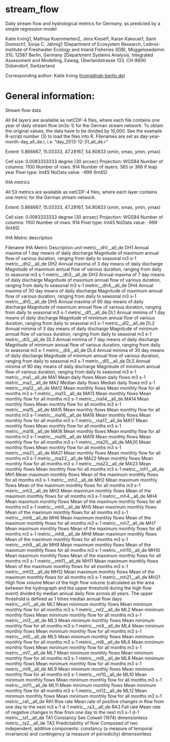 # stream_flow
Daily stream flow and hydrological metrics for Germany, as predicted by a simple regression model

Katie Irving1, Mathias Kuemmerlen2, Jens Kiesel1, Karan Kakouei1, Sami Domisch1, Sonja C. Jähnig1
1Department of Ecosystem Research, Leibniz-Institute of Freshwater Ecology and Inland Fisheries (IGB), Müggelseedamm 310, 12587 Berlin, Germany
2Department Systems Analysis, Integrated Assessment and Modelling, Eawag, Überlandstrasse 133, CH-8600 Dübendorf, Switzerland

Corresponding author: Katie Irving (irving@igb-berlin.de)

General information:
=====================
Stream flow data

All 64 layers are available as netCDF-4 files, where each file contains one year of daily stream flow (m3s-1) for the German stream network. To obtain the original values, the data have to be divided by 10,000. See the example R-script number (3) to load the files into R. Filenames are set as day-year-month-day_all_de.r, i.e.  “day_2013-12-31_all_de.r”

Extent: 5.866667, 15.03333, 47.29167, 54.90833  (xmin, xmax, ymin, ymax)

Cell size: 0.0083333333 degree (30 arcsec)
Projection: WGS84
Number of columns: 1100
Number of rows: 914
Number of layers: 365 or 366 if leap year
Pixel type: Int4S 
NoData value: -999 (Int4S) 


IHA metrics

All 53 metrics are available as netCDF-4 files, where each layer contains one metric for the German stream network. 

Extent: 5.866667, 15.03333, 47.29167, 54.90833  (xmin, xmax, ymin, ymax)

Cell size: 0.0083333333 degree (30 arcsec)
Projection: WGS84
Number of columns: 1100
Number of rows: 914
Pixel type: Int4S 
NoData value: -999 (Int4S) 

IHA Metric description

Filename	IHA	Metric	Description	unit
metric__dh1__all_de	  DH1	  Annual maxima of 1 day means of daily discharge	  Magnitude of maximum annual flow of various duration, ranging from daily to seasonal	m3 s-1
metric__dh2__all_de	  DH2	  Annual maxima of 3 day means of daily discharge	  Magnitude of maximum annual flow of various duration, ranging from daily to seasonal	m3 s-1
metric__dh3__all_de	  DH3	  Annual maxima of 7 day means of daily discharge	  Magnitude of maximum annual flow of various duration, ranging from daily to seasonal	m3 s-1
metric__dh4__all_de	  DH4	  Annual maxima of 30 day means of daily discharge	Magnitude of maximum annual flow of various duration, ranging from daily to seasonal	m3 s-1
metric__dh5__all_de	  DH5	  Annual maxima of 90 day means of daily discharge	Magnitude of maximum annual flow of various duration, ranging from daily to seasonal	m3 s-1
metric__dl1__all_de	  DL1	  Annual minima of 1 day means of daily discharge	  Magnitude of minimum annual flow of various duration, ranging from daily to seasonal	m3 s-1
metric__dl2__all_de	  DL2	  Annual minima of 3 day means of daily discharge	  Magnitude of minimum annual flow of various duration, ranging from daily to seasonal	m3 s-1
metric__dl3__all_de	  DL3	  Annual minima of 7 day means of daily discharge	  Magnitude of minimum annual flow of various duration, ranging from daily to seasonal	m3 s-1
metric__dl4__all_de	  DL4	  Annual minima of 30 day means of daily discharge	Magnitude of minimum annual flow of various duration, ranging from daily to seasonal	m3 s-1
metric__dl5__all_de	  DL5	  Annual minima of 90 day means of daily discharge	Magnitude of minimum annual flow of various duration, ranging from daily to seasonal	m3 s-1
metric__ma1__all_de	  MA1	  Mean daily flows	                                Mean daily flows	                                                                    m3 s-1
metric__ma2__all_de	  MA2	  Median daily flows	                              Median daily flows	                                                                  m3 s-1
  metric__ma12__all_de	MA12	Mean monthly flows	                            Mean monthly flow for all months	                                                    m3 s-1
metric__ma13__all_de	MA13	Mean monthly flows	                              Mean monthly flow for all months	                                                    m3 s-1
metric__ma14__all_de	MA14	Mean monthly flows	                              Mean monthly flow for all months	                                                    m3 s-1
metric__ma15__all_de	MA15	Mean monthly flows	                              Mean monthly flow for all months	                                                    m3 s-1
metric__ma16__all_de	MA16	Mean monthly flows	                              Mean monthly flow for all months	                                                    m3 s-1
metric__ma17__all_de	MA17	Mean monthly flows	                              Mean monthly flow for all months	                                                    m3 s-1
metric__ma18__all_de	MA18	Mean monthly flows	                              Mean monthly flow for all months	                                                    m3 s-1
metric__ma19__all_de	MA19	Mean monthly flows	                              Mean monthly flow for all months	                                                    m3 s-1
metric__ma20__all_de	MA20	Mean monthly flows	                              Mean monthly flow for all months	                                                    m3 s-1
metric__ma21__all_de	MA21	Mean monthly flows	                              Mean monthly flow for all months	                                                    m3 s-1
metric__ma22__all_de	MA22	Mean monthly flows	                              Mean monthly flow for all months	                                                    m3 s-1
metric__ma23__all_de	MA23	Mean monthly flows	                              Mean monthly flow for all months	                                                    m3 s-1
metric__mh1__all_de	  MH1	  Mean maximum monthly flows	                      Mean of the maximum monthly flows for all months	                                    m3 s-1
metric__mh2__all_de	  MH2	  Mean maximum monthly flows	                      Mean of the maximum monthly flows for all months	                                    m3 s-1
metric__mh3__all_de	  MH3	  Mean maximum monthly flows	                      Mean of the maximum monthly flows for all months	                                    m3 s-1
metric__mh4__all_de	  MH4	  Mean maximum monthly flows	                      Mean of the maximum monthly flows for all months	                                    m3 s-1
metric__mh5__all_de	  MH5	  Mean maximum monthly flows	                      Mean of the maximum monthly flows for all months	                                    m3 s-1
metric__mh6__all_de	  MH6	  Mean maximum monthly flows	                      Mean of the maximum monthly flows for all months	                                    m3 s-1
metric__mh7__all_de	  MH7	  Mean maximum monthly flows	                      Mean of the maximum monthly flows for all months	                                    m3 s-1
metric__mh8__all_de	  MH8	  Mean maximum monthly flows	                      Mean of the maximum monthly flows for all months	                                    m3 s-1
metric__mh9__all_de	  MH9	  Mean maximum monthly flows	                      Mean of the maximum monthly flows for all months	                                    m3 s-1
metric__mh10__all_de	MH10	Mean maximum monthly flows	                      Mean of the maximum monthly flows for all months	                                    m3 s-1
metric__mh11__all_de	MH11	Mean maximum monthly flows	                      Mean of the maximum monthly flows for all months	                                    m3 s-1
metric__mh12__all_de	MH12	Mean maximum monthly flows	                      Mean of the maximum monthly flows for all months	                                    m3 s-1
metric__mh21__all_de	MH21	High flow volume	                                Mean of the high flow volume (calculated as the area between the hydrograph and the
                                                                              upper threshold during the high flow event) divided by median annual daily 
                                                                              flow across all years. The upper threshold is defined as 1 times median annual flow   days                                                                                                                                              
metric__ml1__all_de	  ML1	  Mean minimum monthly flows	                      Mean minimum monthly flow for all months	                                            m3 s-1
metric__ml2__all_de	  ML2	  Mean minimum monthly flows	                      Mean minimum monthly flow for all months	                                            m3 s-1
metric__ml3__all_de	  ML3	  Mean minimum monthly flows	                      Mean minimum monthly flow for all months	                                            m3 s-1
metric__ml4__all_de	  ML4	  Mean minimum monthly flows	                      Mean minimum monthly flow for all months	                                            m3 s-1
metric__ml5__all_de	  ML5	  Mean minimum monthly flows	                      Mean minimum monthly flow for all months	                                            m3 s-1
metric__ml6__all_de	  ML6	  Mean minimum monthly flows	                      Mean minimum monthly flow for all months	                                            m3 s-1
metric__ml7__all_de	  ML7	  Mean minimum monthly flows	                      Mean minimum monthly flow for all months	                                            m3 s-1
metric__ml8__all_de	  ML8	  Mean minimum monthly flows	                      Mean minimum monthly flow for all months	                                            m3 s-1
metric__ml9__all_de	  ML9	  Mean minimum monthly flows	                      Mean minimum monthly flow for all months	                                            m3 s-1
metric__ml10__all_de	ML10	Mean minimum monthly flows	                      Mean minimum monthly flow for all months	                                            m3 s-1
metric__ml11__all_de	ML11	Mean minimum monthly flows	                      Mean minimum monthly flow for all months	                                            m3 s-1
metric__ml12__all_de	ML12	Mean minimum monthly flows	                      Mean minimum monthly flow for all months	                                            m3 s-1
metric__ra1__all_de	  RA1	  Rise rate	                                        Mean rate of positive changes in flow from one day to the next	                      m3 s-1 d-1
metric__ra3__all_de	  RA3	  Fall rate	                                        Mean rate of negative changes in flow from one day to the next	                      m3 s-1 d-1
metric__ta1__all_de	  TA1	  Constancy	                                        See Colwell (1974)	                                                                  dimensionless
metric__ta2__all_de	  TA2	  Predictability of flow	                          Composed of two independent, additive components: constancy 
                                                                              (a measure of temporal invariance) and contingency (a measure of periodicity)	        dimensionless



